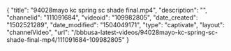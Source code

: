 {
    "title": "94028mayo kc spring sc shade final.mp4",
    "description": "",
    "channelid": "111091684",
    "videoid": "109982805",
    "date_created": "1502521289",
    "date_modified": "1504049171",
    "type": "captivate",
    "layout": "channelVideo",
    "url": "\/bbbusa-latest-videos\/94028mayo-kc-spring-sc-shade-final-mp4\/111091684-109982805"
}